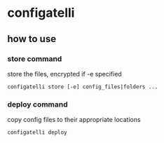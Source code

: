 # configatelli
## how to use
### store command
store the files, encrypted if -e specified
```
configatelli store [-e] config_files|folders ... 
```
### deploy command
copy config files to their appropriate locations
```
configatelli deploy
```
